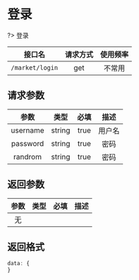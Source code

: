 <!-- login.md -->

# 登录

?> 登录

|     接口名      | 请求方式 | 使用频率 |
| :-------------: | :------: | :------: |
| `/market/login` |   get    |  不常用  |

## 请求参数

|   参数   |  类型  | 必填 |  描述  |
| :------: | :----: | :--: | :----: |
| username | string | true | 用户名 |
| password | string | true |  密码  |
| randrom  | string | true |  密码  |

## 返回参数

| 参数 | 类型 | 必填 | 描述 |
| :--: | :--: | :--: | :--: |
|  无  |      |      |      |

## 返回格式

```js
data: {
}
```
